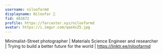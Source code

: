 ```yaml
---
username: niloofarmd
displayname: Niloofar 🪷
fid: 482872
profile: https://farcaster.xyz/niloofarmd
avatar: https://i.imgur.com/qaeXxZ5.jpg
---
```


Minimalist-Street photographer | Materials Science Engineer and researcher | Trying to build a better future for the world | https://linktr.ee/niloofarmd
